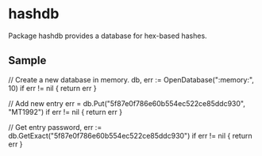 hashdb
======

Package hashdb provides a database for hex-based hashes.

Sample
------
  // Create a new database in memory.
  db, err := OpenDatabase(":memory:", 10)
  if err != nil {
      return err
  }
  
  // Add new entry
  err = db.Put("5f87e0f786e60b554ec522ce85ddc930", "MT1992")
  if err != nil {
      return err
  }
  
  // Get entry
  password, err := db.GetExact("5f87e0f786e60b554ec522ce85ddc930")
  if err != nil {
      return err
  }

